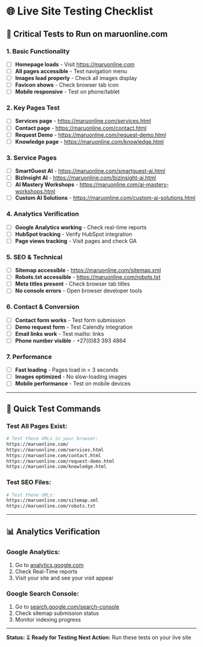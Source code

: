 # 🌐 Live Site Testing Checklist

## 🎯 **Critical Tests to Run on maruonline.com**

### **1. Basic Functionality**
- [ ] **Homepage loads** - Visit https://maruonline.com
- [ ] **All pages accessible** - Test navigation menu
- [ ] **Images load properly** - Check all images display
- [ ] **Favicon shows** - Check browser tab icon
- [ ] **Mobile responsive** - Test on phone/tablet

### **2. Key Pages Test**
- [ ] **Services page** - https://maruonline.com/services.html
- [ ] **Contact page** - https://maruonline.com/contact.html
- [ ] **Request Demo** - https://maruonline.com/request-demo.html
- [ ] **Knowledge page** - https://maruonline.com/knowledge.html

### **3. Service Pages**
- [ ] **SmartGuest AI** - https://maruonline.com/smartguest-ai.html
- [ ] **BizInsight AI** - https://maruonline.com/bizinsight-ai.html
- [ ] **AI Mastery Workshops** - https://maruonline.com/ai-mastery-workshops.html
- [ ] **Custom AI Solutions** - https://maruonline.com/custom-ai-solutions.html

### **4. Analytics Verification**
- [ ] **Google Analytics working** - Check real-time reports
- [ ] **HubSpot tracking** - Verify HubSpot integration
- [ ] **Page views tracking** - Visit pages and check GA

### **5. SEO & Technical**
- [ ] **Sitemap accessible** - https://maruonline.com/sitemap.xml
- [ ] **Robots.txt accessible** - https://maruonline.com/robots.txt
- [ ] **Meta titles present** - Check browser tab titles
- [ ] **No console errors** - Open browser developer tools

### **6. Contact & Conversion**
- [ ] **Contact form works** - Test form submission
- [ ] **Demo request form** - Test Calendly integration
- [ ] **Email links work** - Test mailto: links
- [ ] **Phone number visible** - +27(0)83 393 4864

### **7. Performance**
- [ ] **Fast loading** - Pages load in < 3 seconds
- [ ] **Images optimized** - No slow-loading images
- [ ] **Mobile performance** - Test on mobile devices

---

## 🎯 **Quick Test Commands**

### **Test All Pages Exist:**
```bash
# Test these URLs in your browser:
https://maruonline.com/
https://maruonline.com/services.html
https://maruonline.com/contact.html
https://maruonline.com/request-demo.html
https://maruonline.com/knowledge.html
```

### **Test SEO Files:**
```bash
# Test these URLs:
https://maruonline.com/sitemap.xml
https://maruonline.com/robots.txt
```

---

## 📊 **Analytics Verification**

### **Google Analytics:**
1. Go to [analytics.google.com](https://analytics.google.com)
2. Check Real-Time reports
3. Visit your site and see your visit appear

### **Google Search Console:**
1. Go to [search.google.com/search-console](https://search.google.com/search-console)
2. Check sitemap submission status
3. Monitor indexing progress

---

**Status:** ⏳ **Ready for Testing**
**Next Action:** Run these tests on your live site
